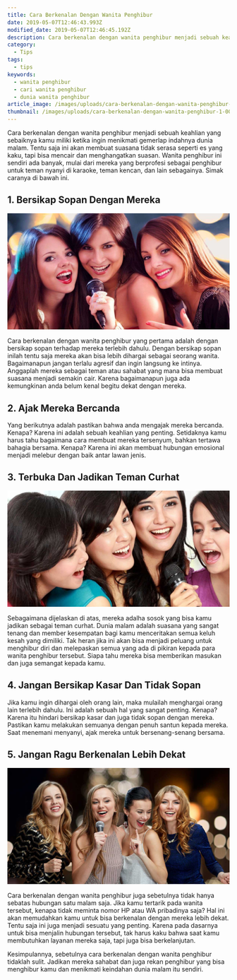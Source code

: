 ```yaml
---
title: Cara Berkenalan Dengan Wanita Penghibur
date: 2019-05-07T12:46:43.993Z
modified_date: 2019-05-07T12:46:45.192Z
description: Cara berkenalan dengan wanita penghibur menjadi sebuah keahlian yang sebaiknya kamu miliki ketika ingin menikmati gemerlap indahnya dunia malam.
category:
  - Tips
tags:
  - tips
keywords:
  - wanita penghibur
  - cari wanita penghibur
  - dunia wanita penghibur
article_image: /images/uploads/cara-berkenalan-dengan-wanita-penghibur-1.jpg
thumbnail: /images/uploads/cara-berkenalan-dengan-wanita-penghibur-1-007.jpg
---
```

Cara berkenalan dengan wanita penghibur menjadi sebuah keahlian yang sebaiknya kamu miliki ketika ingin menikmati gemerlap indahnya dunia malam. Tentu saja ini akan membuat suasana tidak serasa seperti es yang kaku, tapi bisa mencair dan menghangatkan suasan. Wanita penghibur ini sendiri ada banyak, mulai dari mereka yang berprofesi sebagai penghibur untuk teman nyanyi di karaoke, teman kencan, dan lain sebagainya. Simak caranya di bawah ini.



## 1. Bersikap Sopan Dengan Mereka

![Cara Berkenalan Dengan Wanita Penghibur](/images/uploads/cara-berkenalan-dengan-wanita-penghibur-3.jpg)

Cara berkenalan dengan wanita penghibur yang pertama adalah dengan bersikap sopan terhadap mereka terlebih dahulu. Dengan bersikap sopan inilah tentu saja mereka akan bisa lebih dihargai sebagai seorang wanita. Bagaimanapun jangan terlalu agresif dan ingin langsung ke intinya. Anggaplah mereka sebagai teman atau sahabat yang mana bisa membuat suasana menjadi semakin cair. Karena bagaimanapun juga ada kemungkinan anda belum kenal begitu dekat dengan mereka.



## 2. Ajak Mereka Bercanda

Yang berikutnya adalah pastikan bahwa anda mengajak mereka bercanda. Kenapa? Karena ini adalah sebuah keahlian yang penting. Setidaknya kamu harus tahu bagaimana cara membuat mereka tersenyum, bahkan tertawa bahagia bersama. Kenapa? Karena ini akan membuat hubungan emosional menjadi melebur dengan baik antar lawan jenis.



## 3. Terbuka Dan Jadikan Teman Curhat

![Cara Berkenalan Dengan Wanita Penghibur](/images/uploads/cara-berkenalan-dengan-wanita-penghibur-2.jpg)

Sebagaimana dijelaskan di atas, mereka adalha sosok yang bisa kamu jadikan sebagai teman curhat. Dunia malam adalah suasana yang sangat tenang dan member kesempatan bagi kamu menceritakan semua keluh kesah yang dimiliki. Tak heran jika ini akan bisa menjadi peluang untuk menghibur diri dan melepaskan semua yang ada di pikiran kepada para wanita penghibur tersebut. Siapa tahu mereka bisa memberikan masukan dan juga semangat kepada kamu.



## 4. Jangan Bersikap Kasar Dan Tidak Sopan

Jika kamu ingin dihargai oleh orang lain, maka mulailah menghargai orang lain terlebih dahulu. Ini adalah sebuah hal yang sangat penting. Kenapa? Karena itu hindari bersikap kasar dan juga tidak sopan dengan mereka. Pastikan kamu melakukan semuanya dengan penuh santun kepada mereka. Saat menemani menyanyi, ajak mereka untuk bersenang-senang bersama. 



## 5. Jangan Ragu Berkenalan Lebih Dekat

![Cara Berkenalan Dengan Wanita Penghibur](/images/uploads/cara-berkenalan-dengan-wanita-penghibur-1.jpg)

Cara berkenalan dengan wanita penghibur juga sebetulnya tidak hanya sebatas hubungan satu malam saja. Jika kamu tertarik pada wanita tersebut, kenapa tidak meminta nomor HP atau WA pribadinya saja? Hal ini akan memudahkan kamu untuk bisa berkenalan dengan mereka lebih dekat. Tentu saja ini juga menjadi sesuatu yang penting. Karena pada dasarnya untuk bisa menjalin hubungan tersebut, tak harus kaku bahwa saat kamu membutuhkan layanan mereka saja, tapi juga bisa berkelanjutan.

Kesimpulannya, sebetulnya cara berkenalan dengan wanita penghibur tidaklah sulit. Jadikan mereka sahabat dan juga rekan penghibur yang bisa menghibur kamu dan menikmati keindahan dunia malam itu sendiri.
